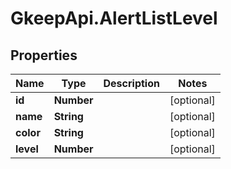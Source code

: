# GkeepApi.AlertListLevel

## Properties
Name | Type | Description | Notes
------------ | ------------- | ------------- | -------------
**id** | **Number** |  | [optional] 
**name** | **String** |  | [optional] 
**color** | **String** |  | [optional] 
**level** | **Number** |  | [optional] 

